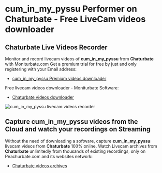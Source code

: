 # cum_in_my_pyssu Performer on Chaturbate - Free LiveCam videos downloader

## Chaturbate Live Videos Recorder

Monitor and record livecam videos of **cum_in_my_pyssu** from **Chaturbate** with Moniturbate.com
Get a premium trial for free by just and only registering with your Email address:
* [cum_in_my_pyssu Premium videos downloader](https://moniturbate.com/request-demo-licence-key.html)

Free livecam videos downloader - Moniturbate Software:
* [Chaturbate videos downloader](https://moniturbate.com/moniturbate-download-software.html)

![cum_in_my_pyssu livecam videos recorder](https://peachurnet.com/templates/moniturbate-software.png)


## Capture cum_in_my_pyssu videos from the Cloud and watch your recordings on Streaming

Without the need of downloading a software, capture **cum_in_my_pyssu** livecam videos from **Chaturbate** 100% online.
Watch Livecam archives from **Chaturbate** unlimitedly from thousands of existing recordings, only on Peachurbate.com and its websites network:
* [Chaturbate videos archives](https://peachurnet.com/)